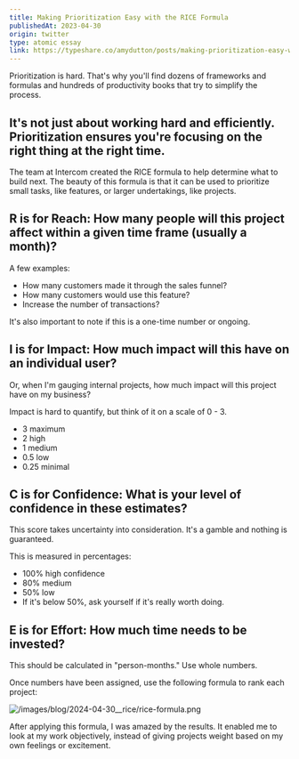 ```yaml
---
title: Making Prioritization Easy with the RICE Formula
publishedAt: 2023-04-30
origin: twitter
type: atomic essay
link: https://typeshare.co/amydutton/posts/making-prioritization-easy-with-the-rice-formula
---
```


Prioritization is hard. That's why you'll find dozens of frameworks and formulas and hundreds of productivity books that try to simplify the process.

## It's not just about working hard and efficiently. Prioritization ensures you're focusing on the right thing at the right time.

The team at Intercom created the RICE formula to help determine what to build next. The beauty of this formula is that it can be used to prioritize small tasks, like features, or larger undertakings, like projects.

## R is for Reach: How many people will this project affect within a given time frame (usually a month)?

A few examples:

- How many customers made it through the sales funnel?
- How many customers would use this feature?
- Increase the number of transactions?

It's also important to note if this is a one-time number or ongoing.

## I is for Impact: How much impact will this have on an individual user?

Or, when I'm gauging internal projects, how much impact will this project have on my business?

Impact is hard to quantify, but think of it on a scale of 0 - 3.

- 3 maximum
- 2 high
- 1 medium
- 0.5 low
- 0.25 minimal

## C is for Confidence: What is your level of confidence in these estimates?

This score takes uncertainty into consideration. It's a gamble and nothing is guaranteed.

This is measured in percentages:

- 100% high confidence
- 80% medium
- 50% low
- If it's below 50%, ask yourself if it's really worth doing.

## E is for Effort: How much time needs to be invested?

This should be calculated in "person-months." Use whole numbers.

Once numbers have been assigned, use the following formula to rank each project:

![/images/blog/2024-04-30__rice/rice-formula.png]()

After applying this formula, I was amazed by the results. It enabled me to look at my work objectively, instead of giving projects weight based on my own feelings or excitement.
